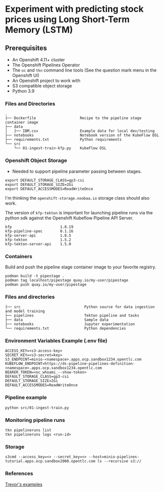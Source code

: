 # Experiment with predicting stock prices using Long Short-Term Memory (LSTM)

## Prerequisites
- An Openshift 4.11+ cluster
- The Openshift Pipelines Operator
- The `oc` and `tkn` command line tools (See the question mark menu in the Openshift UI)
- An Openshift project to work with
- S3 compatible object storage
- Python 3.9

### Files and Directories
```
.
├── Dockerfile                    Recipe to the pipeline stage container image
├── data
│   ├── IBM.csv                   Example data for local dev/testing
├── notebooks                     Notebook version of the KubeFlow DSL
├── requirements.txt              Python requirements
└── src
    └── 01-ingest-train-kfp.py    KubeFlow DSL
```
### Openshift Object Storage
- Needed to support pipeline parameter passing between stages.

```
export DEFAULT_STORAGE_CLASS=gp3-csi
export DEFAULT_STORAGE_SIZE=2Gi
export DEFAULT_ACCESSMODES=ReadWriteOnce
```

I'm thinking the `openshift-storage.noobaa.io` storage class should also work.

The version of `kfp-tekton` is important for launching pipeline runs
via the python sdk against the Openshift Kubeflow Pipeline API Server.
```
kfp                      1.8.19
kfp-pipeline-spec        0.1.16
kfp-server-api           1.8.5
kfp-tekton               1.5.2
kfp-tekton-server-api    1.5.0
```

### Containers
Build and push the pipeline stage container image to your favorite registry. 
```
podman build -t pipestage .
podman tag localhost/pipestage quay.io/my-user/pipestage
podman push quay.io/my-user/pipestage
```

### Files and directories
```
├── src                             Python source for data ingestion and model training
├── pipelines                       Tekton pipeline and tasks 
├── data                            Sample data
├── notebooks                       Jupyter experimentation
└── requirements.txt                Python dependencies
```

### Environment Variables Example (.env file)
```
ACCESS_KEY=<s3-access-key>
SECRET_KEY=<s3-secret=key>
S3_ENDPOINT=minio-<namespace>.apps.ocp.sandbox1234.opentlc.com
KUBEFLOW_ENDPOINT=https://ds-pipeline-pipelines-definition-<namespace>.apps.ocp.sandbox1234.opentlc.com
BEARER_TOKEN=<oc_whoami_--show-token>
DEFAULT_STORAGE_CLASS=gp3-csi
DEFAULT_STORAGE_SIZE=2Gi
DEFAULT_ACCESSMODES=ReadWriteOnce
```
### Pipeline example
```
python src/01-ingest-train.py
```

### Monitoring pipeline runs
```
tkn pipelineruns list
tkn pipelineruns logs <run-id>
```

### Storage 
```
s3cmd --access_key=<> --secret_key=<> --host=minio-pipelines-tutorial.apps.ocp.sandbox2000.opentlc.com ls --recursive s3://
```
### References
[Trevor's examples](https://github.com/rh-datascience-and-edge-practice/kubeflow-examples.git)
